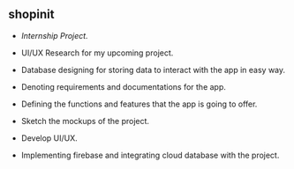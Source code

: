 
## shopinit


* *Internship Project.*


* UI/UX Research for my upcoming project.
* Database designing for storing data to interact with the app in easy way.
* Denoting requirements and documentations for the app.
* Defining the functions and features that the app is going to offer.
* Sketch the mockups of the project.
* Develop UI/UX.
* Implementing firebase and integrating cloud database with the project.